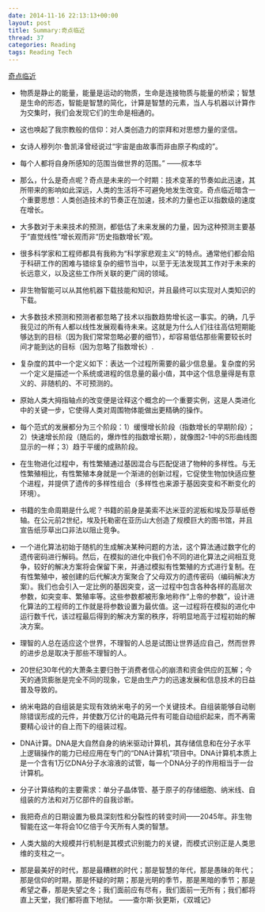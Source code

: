 ```yaml
---
date: 2014-11-16 22:13:13+00:00
layout: post
title: Summary:奇点临近
thread: 37
categories: Reading
tags: Reading Tech
---
```


[奇点临近](http://book.douban.com/subject/6855803/)

- 物质是静止的能量，能量是运动的物质，生命是连接物质与能量的桥梁；智慧是生命的形态，智能是智慧的简化，计算是智慧的元素，当人与机器以计算作为交集时，我们会发现它们的生命是相通的。

- 这也唤起了我宗教般的信仰：对人类创造力的崇拜和对思想力量的坚信。

- 女诗人穆列尔·鲁凯泽曾经说过“宇宙是由故事而非由原子构成的”。

- 每个人都将自身所感知的范围当做世界的范围。” ——叔本华

- 那么，什么是奇点呢？奇点是未来的一个时期：技术变革的节奏如此迅速，其所带来的影响如此深远，人类的生活将不可避免地发生改变。奇点临近暗含一个重要思想：人类创造技术的节奏正在加速，技术的力量也正以指数级的速度在增长。

- 大多数对于未来技术的预测，都低估了未来发展的力量，因为这种预测主要基于“直觉线性”增长观而非“历史指数增长”观。

- 很多科学家和工程师都具有我称为“科学家悲观主义”的特点。通常他们都会陷于科研工作的困难与错综复杂的细节当中，以至于无法发现其工作对于未来的长远意义，以及这些工作所关联的更广阔的领域。

- 非生物智能可以从其他机器下载技能和知识，并且最终可以实现对人类知识的下载。

- 大多数技术预测和预测者都忽略了技术以指数趋势增长这一事实。的确，几乎我见过的所有人都以线性发展观看待未来。这就是为什么人们往往高估短期能够达到的目标（因为我们常常忽略必要的细节），却容易低估那些需要较长时间才能到达的目标（因为忽略了指数增长）.

- 复杂度的其中一个定义如下：表达一个过程所需要的最少信息量。复杂度的另一个定义是描述一个系统或进程的信息量的最小值，其中这个信息量得是有意义的、非随机的、不可预测的。

- 原始人类大拇指轴点的改变便是诠释这个概念的一个重要实例，这是人类进化中的关键一步，它使得人类对周围物体能做出更精确的操作。

- 每个范式的发展都分为三个阶段：1）缓慢增长阶段（指数增长的早期阶段）；2）快速增长阶段（随后的，爆炸性的指数增长期），就像图2-1中的S形曲线图显示的一样；3）趋于平缓的成熟阶段。

- 在生物进化过程中，有性繁殖通过基因混合与匹配促进了物种的多样性。与无性繁殖相比，有性繁殖本身就是一个渐进的创新过程，它促使生物加快适应整个进程，并提供了遗传的多样性组合（多样性也来源于基因突变和不断变化的环境）。

- 书籍的生命周期是什么呢？书籍的前身是美索不达米亚的泥板和埃及莎草纸卷轴。在公元前2世纪，埃及托勒密在亚历山大创造了规模巨大的图书馆，并且宣告纸莎草出口非法以阻止竞争。

- 一个进化算法初始于随机的生成解决某种问题的方法，这个算法通过数字化的遗传密码进行解码。然后，在模拟的进化中我们令不同的进化算法之间相互竞争，较好的解决方案将会保留下来，并通过模拟有性繁殖的方式进行复制。在有性繁殖中，被创建的后代解决方案聚合了父母双方的遗传密码（编码解决方案）。我们也会引入一定比例的基因突变，这一过程中包含各种各样的高层次参数，如突变率、繁殖率等。这些参数都被形象地称作“上帝的参数”，设计进化算法的工程师的工作就是将参数设置为最优值。这一过程将在模拟的进化中运行数千代，该过程最后得到的解决方案的秩序，将明显地高于过程初始的解决方案。

- 理智的人总在适应这个世界，不理智的人总是试图让世界适应自己，然而世界的进步总是取决于那些不理智的人。

- 20世纪30年代的大萧条主要归咎于消费者信心的崩溃和资金供应的瓦解；今天的通货膨胀是完全不同的现象，它是由生产力的迅速发展和信息技术的日益普及导致的。

- 纳米电路的自组装是实现有效纳米电子的另一个关键技术。自组装能够自动剔除错误形成的元件，并使数万亿计的电路元件有可能自动组织起来，而不再需要精心设计的自上而下的组装过程。

- DNA计算。DNA是大自然自身的纳米驱动计算机，其存储信息和在分子水平上逻辑操作的能力已经应用在专门的“DNA计算机”项目中。DNA计算机本质上是一个含有1万亿DNA分子水溶液的试管，每一个DNA分子的作用相当于一台计算机。

- 分子计算结构的主要需求：单分子晶体管、基于原子的存储细胞、纳米线、自组装的方法和对万亿部件的自我诊断。

- 我把奇点的日期设置为极具深刻性和分裂性的转变时间——2045年。非生物智能在这一年将会10亿倍于今天所有人类的智慧。

- 人类大脑的大规模并行机制是其模式识别能力的关键，而模式识别正是人类思维的支柱之一。

- 那是最美好的时代，那是最糟糕的时代；那是智慧的年代，那是愚昧的年代；那是信仰的时期，那是怀疑的时期；那是光明的季节，那是黑暗的季节；那是希望之春，那是失望之冬；我们面前应有尽有，我们面前一无所有；我们都将直上天堂，我们都将直下地狱。
——查尔斯·狄更斯，《双城记》
